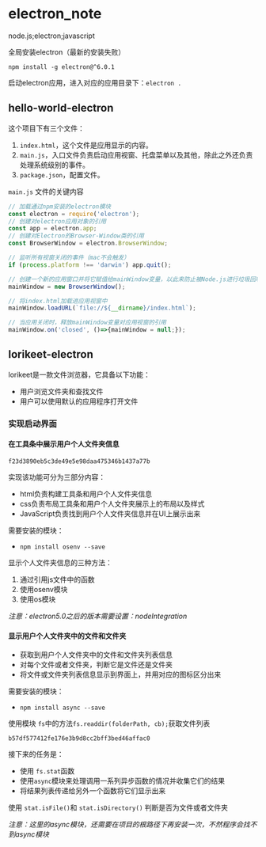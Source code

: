 # electron_note
node.js;electron;javascript

全局安装electron（最新的安装失败）

`npm install -g electron@^6.0.1`

启动electron应用，进入对应的应用目录下：`electron .`

## hello-world-electron

这个项目下有三个文件：

1. `index.html`，这个文件是应用显示的内容。
2. `main.js`，入口文件负责启动应用视窗、托盘菜单以及其他，除此之外还负责处理系统级别的事件。
3. `package.json`，配置文件。

`main.js` 文件的关键内容

```js
// 加载通过npm安装的electron模块
const electron = require('electron');
// 创建对electron应用对象的引用
const app = electron.app;
// 创建对Electron的Browser-Window类的引用
const BrowserWindow = electron.BrowserWindow;

// 监听所有视窗关闭的事件（mac不会触发）
if (process.platform !== 'darwin') app.quit();

// 创建一个新的应用窗口并将它赋值给mainWindow变量，以此来防止被Node.js进行垃圾回收的时候将视窗关闭 
mainWindow = new BrowserWindow();

// 将index.html加载进应用视窗中
mainWindow.loadURL(`file://${__dirname}/index.html`);

// 当应用关闭时，释放mainWindow变量对应用视窗的引用
mainWindow.on('closed', ()=>{mainWindow = null;});
```

## lorikeet-electron

lorikeet是一款文件浏览器，它具备以下功能：

- 用户浏览文件夹和查找文件
- 用户可以使用默认的应用程序打开文件

### 实现启动界面

#### 在工具条中展示用户个人文件夹信息 

`f23d3890eb5c3de49e5e98daa475346b1437a77b`

实现该功能可分为三部分内容：

- html负责构建工具条和用户个人文件夹信息
- css负责布局工具条和用户个人文件夹展示上的布局以及样式
- JavaScript负责找到用户个人文件夹信息并在UI上展示出来

需要安装的模块：

- `npm install osenv --save`

显示个人文件夹信息的三种方法：

1. 通过引用js文件中的函数
2. 使用osenv模块
3. 使用os模块

*注意：electron5.0之后的版本需要设置：nodeIntegration*

#### 显示用户个人文件夹中的文件和文件夹

- 获取到用户个人文件夹中的文件和文件夹列表信息
- 对每个文件或者文件夹，判断它是文件还是文件夹
- 将文件或文件夹列表信息显示到界面上，并用对应的图标区分出来

需要安装的模块：

- `npm install async --save`

使用模块 `fs`中的方法`fs.readdir(folderPath, cb);`获取文件列表

`b57df577412fe176e3b9d8cc2bff3bed46affac0`



接下来的任务是：

- 使用 `fs.stat`函数
- 使用`async`模块来处理调用一系列异步函数的情况并收集它们的结果
- 将结果列表传递给另外一个函数将它们显示出来

使用 `stat.isFile()`和 `stat.isDirectory()` 判断是否为文件或者文件夹

*注意：这里的async模块，还需要在项目的根路径下再安装一次，不然程序会找不到async模块*





